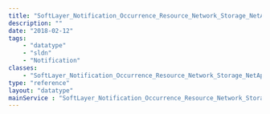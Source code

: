 ```yaml
---
title: "SoftLayer_Notification_Occurrence_Resource_Network_Storage_NetApp_Volume_Replicant_Nas"
description: ""
date: "2018-02-12"
tags:
    - "datatype"
    - "sldn"
    - "Notification"
classes:
    - "SoftLayer_Notification_Occurrence_Resource_Network_Storage_NetApp_Volume_Replicant_Nas"
type: "reference"
layout: "datatype"
mainService : "SoftLayer_Notification_Occurrence_Resource_Network_Storage_NetApp_Volume_Replicant_Nas"
---
```

